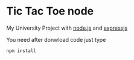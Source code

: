 # Tic Tac Toe node
My University Project with [node.js](https://nodejs.org "Nodejs Home Page") and [expressjs](http://expressjs.com "Expressjs Home Page")

You need after donwload code just type 
```
npm install
```
